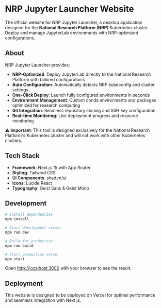 # NRP Jupyter Launcher Website

The official website for NRP Jupyter Launcher, a desktop application designed for the **National Research Platform (NRP)** Kubernetes cluster. Deploy and manage JupyterLab environments with NRP-optimized configurations.

## About

NRP Jupyter Launcher provides:
- **NRP-Optimized**: Deploy JupyterLab directly to the National Research Platform with tailored configurations
- **Auto Configuration**: Automatically detects NRP kubeconfig and cluster settings
- **One-Click Deploy**: Launch fully configured environments in seconds
- **Environment Management**: Custom conda environments and packages optimized for research computing
- **Git Integration**: Seamless repository cloning and SSH key configuration
- **Real-time Monitoring**: Live deployment progress and resource monitoring

**⚠️ Important**: This tool is designed exclusively for the National Research Platform's Kubernetes cluster and will not work with other Kubernetes clusters.

## Tech Stack

- **Framework**: Next.js 15 with App Router
- **Styling**: Tailwind CSS
- **UI Components**: shadcn/ui
- **Icons**: Lucide React
- **Typography**: Geist Sans & Geist Mono

## Development

```bash
# Install dependencies
npm install

# Start development server
npm run dev

# Build for production
npm run build

# Start production server
npm start
```

Open [http://localhost:3000](http://localhost:3000) with your browser to see the result.

## Deployment

This website is designed to be deployed on Vercel for optimal performance and seamless integration with Next.js.
